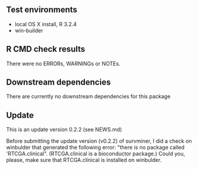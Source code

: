 ## Test environments
* local OS X install, R 3.2.4
* win-builder 

## R CMD check results
There were no ERRORs, WARNINGs or NOTEs. 

## Downstream dependencies
There are currently no downstream dependencies for this package

## Update
This is an update version 0.2.2 (see NEWS.md)

Before submitting the update version (v0.2.2) of survminer, I did a
check on winbulder that generated the following error:
"there is no package called 'RTCGA.clinical". (RTCGA.clinical is a bioconductor package.)
Could you, please, make sure that RTCGA.clinical is installed on winbulder.





